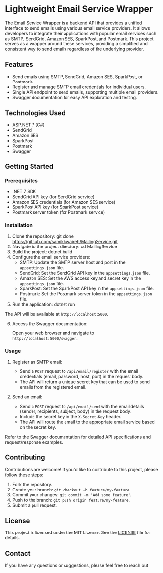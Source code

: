 # Lightweight Email Service Wrapper

The Email Service Wrapper is a backend API that provides a unified interface to send emails using various email service providers. It allows developers to integrate their applications with popular email services such as SMTP, SendGrid, Amazon SES, SparkPost, and Postmark. This project serves as a wrapper around these services, providing a simplified and consistent way to send emails regardless of the underlying provider.

## Features

- Send emails using SMTP, SendGrid, Amazon SES, SparkPost, or Postmark.
- Register and manage SMTP email credentials for individual users.
- Single API endpoint to send emails, supporting multiple email providers.
- Swagger documentation for easy API exploration and testing.

## Technologies Used

- ASP.NET 7 (C#)
- SendGrid
- Amazon SES
- SparkPost
- Postmark
- Swagger

## Getting Started

### Prerequisites

- .NET 7 SDK
- SendGrid API key (for SendGrid service)
- Amazon SES credentials (for Amazon SES service)
- SparkPost API key (for SparkPost service)
- Postmark server token (for Postmark service)

### Installation

1. Clone the repository:
git clone https://github.com/samikhwaireh/MailingService.git
2. Navigate to the project directory:
cd MailingService
3. Build the project:
dotnet build
4. Configure the email service providers:
   - SMTP: Update the SMTP server host and port in the `appsettings.json` file.
   - SendGrid: Set the SendGrid API key in the `appsettings.json` file.
   - Amazon SES: Set the AWS access key and secret key in the `appsettings.json` file.
   - SparkPost: Set the SparkPost API key in the `appsettings.json` file.
   - Postmark: Set the Postmark server token in the `appsettings.json` file.
5. Run the application:
dotnet run


The API will be available at `http://localhost:5000`.

6. Access the Swagger documentation:

   Open your web browser and navigate to `http://localhost:5000/swagger`.

### Usage

1. Register an SMTP email:

   - Send a `POST` request to `/api/email/register` with the email credentials (email, password, host, port) in the request body.
   - The API will return a unique secret key that can be used to send emails from the registered email.

2. Send an email:

   - Send a `POST` request to `/api/email/send` with the email details (sender, recipients, subject, body) in the request body.
   - Include the secret key in the `X-Secret-Key` header.
   - The API will route the email to the appropriate email service based on the secret key.

Refer to the Swagger documentation for detailed API specifications and request/response examples.

## Contributing

Contributions are welcome! If you'd like to contribute to this project, please follow these steps:

1. Fork the repository.
2. Create your branch: `git checkout -b feature/my-feature`.
3. Commit your changes: `git commit -m 'Add some feature'`.
4. Push to the branch: `git push origin feature/my-feature`.
5. Submit a pull request.

## License

This project is licensed under the MIT License. See the [LICENSE](LICENSE) file for details.

## Contact

If you have any questions or suggestions, please feel free to reach out

